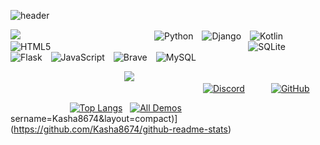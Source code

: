 ![header](https://capsule-render.vercel.app/api?type=wave&color=auto&height=300&section=header&text=Hello%20I'm%20Kasha&fontSize=90)


![](https://capsule-render.vercel.app/api?type=transparent&color=auto&height=123&section=header&text=🛠%20Tech%20Stack%20🛠&fontSize=40)                ![Python](https://img.shields.io/badge/python-3670A0?style=for-the-badge&logo=python&logoColor=white) ![Django](https://img.shields.io/badge/django-%23092E20.svg?style=for-the-badge&logo=django&logoColor=white) ![Kotlin](https://img.shields.io/badge/kotlin-%230095D5.svg?style=for-the-badge&logo=kotlin&logoColor=white) ![HTML5](https://img.shields.io/badge/html5-%23E34F26.svg?style=for-the-badge&logo=html5&logoColor=white)    
        
          ![SQLite](https://img.shields.io/badge/sqlite-%2307405e.svg?style=for-the-badge&logo=sqlite&logoColor=white) ![Flask](https://img.shields.io/badge/flask-%23000.svg?style=for-the-badge&logo=flask&logoColor=white) ![JavaScript](https://img.shields.io/badge/JavaScript-F7DF1E?style=for-the-badge&logo=JavaScript&logoColor=FFFFFF) ![Brave](https://img.shields.io/badge/Brave-FB542B?style=for-the-badge&logo=Brave&logoColor=white) ![MySQL](https://img.shields.io/badge/mysql-%2300f.svg?style=for-the-badge&logo=mysql&logoColor=white)

             ![](https://capsule-render.vercel.app/api?type=transparent&color=auto&height=123&section=header&text=📫%20Contact%20📫&fontSize=30)                       [![Discord](https://img.shields.io/badge/Discord-%237289DA.svg?style=for-the-badge&logo=discord&logoColor=white)](https://discord.com/users/851017204245069874)   [![GitHub](https://img.shields.io/badge/github-%23121011.svg?style=for-the-badge&logo=github&logoColor=white)](https://github.com/Kasha8674)

&nbsp;&nbsp;&nbsp;&nbsp;&nbsp;&nbsp;&nbsp;&nbsp;&nbsp;&nbsp;&nbsp;&nbsp;&nbsp;&nbsp;&nbsp;&nbsp;&nbsp;&nbsp;&nbsp;&nbsp;&nbsp;&nbsp;&nbsp;&nbsp;[![Top Langs](https://github-readme-stats.vercel.app/api/top-langs/?username=Kasha8674&layout=compact)](https://github.com/Kasha8674/github-readme-stats)&nbsp;&nbsp;&nbsp;[![All Demos](https://github-readme-stats.vercel.app/api/top-langs/?username=Kasha8674&layout=compact)](https://github.com/Kasha8674/github-readme-stats)
sername=Kasha8674&layout=compact)](https://github.com/Kasha8674/github-readme-stats)
